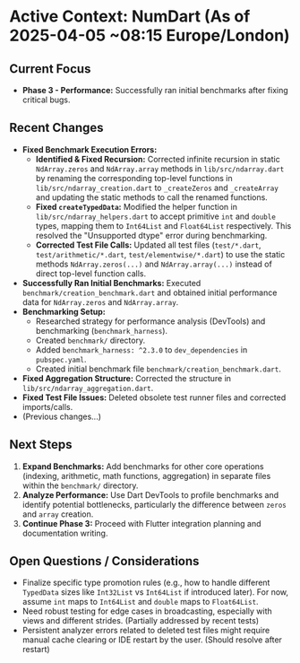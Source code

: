 <!-- Version: 1.11 | Last Updated: 2025-04-05 | Updated By: Cline -->

# Active Context: NumDart (As of 2025-04-05 ~08:15 Europe/London)

## Current Focus

- **Phase 3 - Performance:** Successfully ran initial benchmarks after fixing
  critical bugs.

## Recent Changes

- **Fixed Benchmark Execution Errors:**
  - **Identified & Fixed Recursion:** Corrected infinite recursion in static
    `NdArray.zeros` and `NdArray.array` methods in `lib/src/ndarray.dart` by
    renaming the corresponding top-level functions in
    `lib/src/ndarray_creation.dart` to `_createZeros` and `_createArray` and
    updating the static methods to call the renamed functions.
  - **Fixed `createTypedData`:** Modified the helper function in
    `lib/src/ndarray_helpers.dart` to accept primitive `int` and `double` types,
    mapping them to `Int64List` and `Float64List` respectively. This resolved
    the "Unsupported dtype" error during benchmarking.
  - **Corrected Test File Calls:** Updated all test files (`test/*.dart`,
    `test/arithmetic/*.dart`, `test/elementwise/*.dart`) to use the static
    methods `NdArray.zeros(...)` and `NdArray.array(...)` instead of direct
    top-level function calls.
- **Successfully Ran Initial Benchmarks:** Executed
  `benchmark/creation_benchmark.dart` and obtained initial performance data for
  `NdArray.zeros` and `NdArray.array`.
- **Benchmarking Setup:**
  - Researched strategy for performance analysis (DevTools) and benchmarking
    (`benchmark_harness`).
  - Created `benchmark/` directory.
  - Added `benchmark_harness: ^2.3.0` to `dev_dependencies` in `pubspec.yaml`.
  - Created initial benchmark file `benchmark/creation_benchmark.dart`.
- **Fixed Aggregation Structure:** Corrected the structure in
  `lib/src/ndarray_aggregation.dart`.
- **Fixed Test File Issues:** Deleted obsolete test runner files and corrected
  imports/calls.
- (Previous changes...)

## Next Steps

1. **Expand Benchmarks:** Add benchmarks for other core operations (indexing,
   arithmetic, math functions, aggregation) in separate files within the
   `benchmark/` directory.
2. **Analyze Performance:** Use Dart DevTools to profile benchmarks and identify
   potential bottlenecks, particularly the difference between `zeros` and
   `array` creation.
3. **Continue Phase 3:** Proceed with Flutter integration planning and
   documentation writing.

## Open Questions / Considerations

- Finalize specific type promotion rules (e.g., how to handle different
  `TypedData` sizes like `Int32List` vs `Int64List` if introduced later). For
  now, assume `int` maps to `Int64List` and `double` maps to `Float64List`.
- Need robust testing for edge cases in broadcasting, especially with views and
  different strides. (Partially addressed by recent tests)
- Persistent analyzer errors related to deleted test files might require manual
  cache clearing or IDE restart by the user. (Should resolve after restart)
